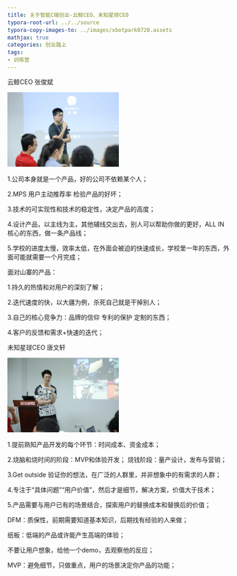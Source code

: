 ```yaml
---
title: 关于智能C端创业-云鲸CEO、未知星球CEO
typora-root-url: ../../source
typora-copy-images-to: ../images/xbotpark0720.assets
mathjax: true
categories: 创业路上
tags:
- 训练营
---
```


云鲸CEO 张俊斌 

<img src="/images/xbotpark0720.assets/131A8130.JPG" alt="131A8130" width="50%" height ="50%" style="zoom:33% ;" />

<!--more-->

1.公司本身就是一个产品，好的公司不依赖某个人；

2.MPS 用户主动推荐率 检验产品的好坏；

3.技术的可实现性和技术的稳定性，决定产品的高度；

4.设计产品，以主线为主，其他辅线交出去，别人可以帮助你做的更好，ALL IN 核心的东西，做一条产品线；

5.学校的进度太慢，效率太低，在外面会被迫的快速成长，学校里一年的东西，外面可能就需要一个月完成；

面对山寨的产品：

1.持久的热情和对用户的深刻了解；

2.迭代速度的快，以大疆为例，杀死自己就是干掉别人；

3.自己的核心竞争力：品牌的信仰 专利的保护 定制的东西；

4.客户的反馈和需求+快速的迭代；



未知星球CEO 唐文轩

<img src="/images/xbotpark0720.assets/131A8265.JPG" alt="131A8265"  width ="50%" style="zoom:33%;" />

1.提前熟知产品开发的每个环节：时间成本、资金成本；

2.烧脑和烧时间的阶段：MVP和体验开发；  烧钱阶段：量产设计，发布与营销；

3.Get outside 验证你的想法，在广泛的人群里，并非想象中的有需求的人群；

4.专注于“具体问题”“用户价值”，然后才是细节，解决方案，价值大于技术；

5.产品需要与用户已有的场景结合，探索用户的替换成本和替换后的价值；

DFM：质保性，前期需要知道基本知识，后期找有经验的人来做；

纸板：低端的产品或许能产生高端的体验；

不要让用户想象，给他一个demo，去观察他的反应；

MVP：避免细节，只做重点，用户的场景决定你产品的功能；

